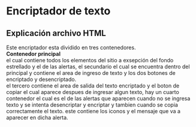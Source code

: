 <h1>Encriptador de texto</h1>

<h2>Explicación archivo HTML</h2>

<p>Este encriptador esta dividido en tres contenedores. <br><strong>Contenedor principal</strong><br> el cual contiene todos los elementos del sitio 
a exsepción del fondo estrellado y el de las alertas, el secundario el cual se encuentra dentro del principal y contiene el area de ingreso de texto y los dos botones de encriptado y desencriptado.<br>el tercero contiene el area de salida del texto encriptado y el boton de copiar el cual aparece despues de ingresar algun texto, hay un cuarto contenedor el cual es el de las alertas que aparecen cuando no se ingresa texto y se intenta desencriptar y encriptar y tambien cuando se copia correctamente el texto. este contiene los iconos y el mensaje que va a aparecer en dicha alerta.</p>

